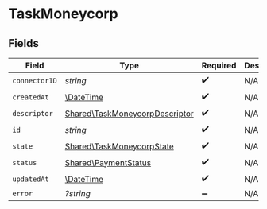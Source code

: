 # TaskMoneycorp


## Fields

| Field                                                                            | Type                                                                             | Required                                                                         | Description                                                                      |
| -------------------------------------------------------------------------------- | -------------------------------------------------------------------------------- | -------------------------------------------------------------------------------- | -------------------------------------------------------------------------------- |
| `connectorID`                                                                    | *string*                                                                         | :heavy_check_mark:                                                               | N/A                                                                              |
| `createdAt`                                                                      | [\DateTime](https://www.php.net/manual/en/class.datetime.php)                    | :heavy_check_mark:                                                               | N/A                                                                              |
| `descriptor`                                                                     | [Shared\TaskMoneycorpDescriptor](../../Models/Shared/TaskMoneycorpDescriptor.md) | :heavy_check_mark:                                                               | N/A                                                                              |
| `id`                                                                             | *string*                                                                         | :heavy_check_mark:                                                               | N/A                                                                              |
| `state`                                                                          | [Shared\TaskMoneycorpState](../../Models/Shared/TaskMoneycorpState.md)           | :heavy_check_mark:                                                               | N/A                                                                              |
| `status`                                                                         | [Shared\PaymentStatus](../../Models/Shared/PaymentStatus.md)                     | :heavy_check_mark:                                                               | N/A                                                                              |
| `updatedAt`                                                                      | [\DateTime](https://www.php.net/manual/en/class.datetime.php)                    | :heavy_check_mark:                                                               | N/A                                                                              |
| `error`                                                                          | *?string*                                                                        | :heavy_minus_sign:                                                               | N/A                                                                              |